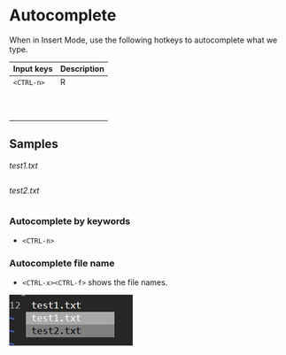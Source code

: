 # Autocomplete

When in Insert Mode, use the following hotkeys to autocomplete what we type.

| Input keys | Description |
|:-----------|:------------|
| `<CTRL-n>` | R |
| | |
| | |
| | |
| | |
| | |
| | |
| | |
| | |
| | |
| | |
| | |


## Samples

*test1.txt*

```
```


*test2.txt*

```
```

### Autocomplete by keywords

- `<CTRL-n>` 
### Autocomplete file name

- `<CTRL-x><CTRL-f>` shows the file names.

![](assets/ac-filename.jpg)
